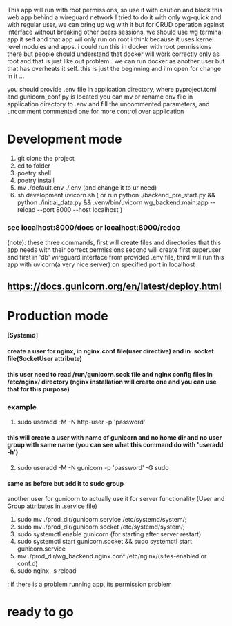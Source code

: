 This app will run with root permissions, so use it with caution and block this web app behind a wireguard network
I tried to do it with only wg-quick and with regular user, we can bring up wg with it but for CRUD operation against
interface without breaking other peers sessions, we should use wg terminal app it self and that app wil only run on root
i think because it uses kernel level modules and apps.
i could run this in docker with root permissions there but people should understand that docker will work correctly only
as root and that is just like out problem . we can run docker as another user but that has overheats it self.
this is just the beginning and i'm open for change in it ...

you should provide .env file in application directory, where pyproject.toml and gunicorn_conf.py is located
you can mv or rename env file in application directory to .env and fill the uncommented parameters, and uncomment
commented one for more control over application

# Development mode

1. git clone the project
2. cd to folder
3. poetry shell
4. poetry install
5. mv ./default.env ./.env (and change it to ur need)
6.  sh development.uvicorn.sh (
or run python ./backend_pre_start.py && python ./initial_data.py && .venv/bin/uvicorn wg_backend.main:app --reload --port 8000 --host localhost )  
### see localhost:8000/docs or localhost:8000/redoc   
(note): these three commands,
first will create files and directories that this app needs with their correct permissions 
second will create first superuser and first in 'db' wireguard interface from provided .env file,
third will run this app with uvicorn(a very nice server) on specified port in localhost
    
## https://docs.gunicorn.org/en/latest/deploy.html
# Production mode
#### [Systemd]
#### create a user for nginx, in nginx.conf file(user directive) and in .socket file(SocketUser attribute)
#### this user need to read /run/gunicorn.sock file and nginx config files in /etc/nginx/ directory (nginx installation will create one and you can use that for this purpose)
### example
1. sudo useradd -M -N http-user -p 'password'
#### this will create a user with name of gunicorn and no home dir and no user group with same name (you can see what this command do with 'useradd -h')
2.  sudo useradd -M -N gunicorn -p 'password' -G sudo
#### same as before but add it to sudo group 

 another user for gunicorn to actually use it for server functionality (User and Group attributes in .service file)

1. sudo mv ./prod_dir/gunicorn.service /etc/systemd/system/;
2. sudo mv ./prod_dir/gunicorn.socket /etc/systemd/system/;
3. sudo systemctl enable gunicorn (for starting after server restart)
4. sudo systemctl start gunicorn.socket && sudo systemctl start gunicorn.service
5. mv ./prod_dir/wg_backend.nginx.conf /etc/nginx/(sites-enabled or conf.d)
6. sudo nginx -s reload

: if there is a problem running app, its permission problem

# ready to go
